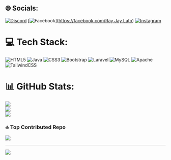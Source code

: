 
## 🌐 Socials:
[![Discord](https://img.shields.io/badge/Discord-%237289DA.svg?logo=discord&logoColor=white)](https://discord.gg/_akari19) [![Facebook](https://img.shields.io/badge/Facebook-%231877F2.svg?logo=Facebook&logoColor=white)]([https://facebook.com/Ray Jay Lato](https://www.facebook.com/rayjay.lato)) [![Instagram](https://img.shields.io/badge/Instagram-%23E4405F.svg?logo=Instagram&logoColor=white)](https://instagram.com/_raysck) 

# 💻 Tech Stack:
![HTML5](https://img.shields.io/badge/html5-%23E34F26.svg?style=for-the-badge&logo=html5&logoColor=white) ![Java](https://img.shields.io/badge/java-%23ED8B00.svg?style=for-the-badge&logo=openjdk&logoColor=white) ![CSS3](https://img.shields.io/badge/css3-%231572B6.svg?style=for-the-badge&logo=css3&logoColor=white) ![Bootstrap](https://img.shields.io/badge/bootstrap-%238511FA.svg?style=for-the-badge&logo=bootstrap&logoColor=white) ![Laravel](https://img.shields.io/badge/laravel-%23FF2D20.svg?style=for-the-badge&logo=laravel&logoColor=white) ![MySQL](https://img.shields.io/badge/mysql-4479A1.svg?style=for-the-badge&logo=mysql&logoColor=white) ![Apache](https://img.shields.io/badge/apache-%23D42029.svg?style=for-the-badge&logo=apache&logoColor=white) ![TailwindCSS](https://img.shields.io/badge/tailwindcss-%2338B2AC.svg?style=for-the-badge&logo=tailwind-css&logoColor=white)
# 📊 GitHub Stats:
![](https://github-readme-stats.vercel.app/api?username=Latorj&theme=aura&hide_border=false&include_all_commits=true&count_private=false)<br/>
![](https://github-readme-streak-stats.herokuapp.com/?user=Latorj&theme=aura&hide_border=false)<br/>
![](https://github-readme-stats.vercel.app/api/top-langs/?username=Latorj&theme=aura&hide_border=false&include_all_commits=true&count_private=false&layout=compact)

### 🔝 Top Contributed Repo
![](https://github-contributor-stats.vercel.app/api?username=Latorj&limit=5&theme=aura&combine_all_yearly_contributions=true)

---
[![](https://visitcount.itsvg.in/api?id=Latorj&icon=7&color=11)](https://visitcount.itsvg.in)

